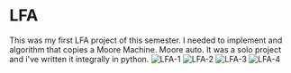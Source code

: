 # LFA
This was my first LFA project of this semester. I needed to implement and algorithm that copies a Moore Machine. Moore auto. It was a solo project and i've written it integrally in python.
![LFA-1](https://user-images.githubusercontent.com/93039914/161425951-a35ab943-ce7d-491a-a342-bb5e43170df5.png)
![LFA-2](https://user-images.githubusercontent.com/93039914/161425955-45b98d48-48f9-4804-9b4c-0f6914846950.png)
![LFA-3](https://user-images.githubusercontent.com/93039914/161425957-1e4fb570-07cd-49aa-8942-bdb185d193be.png)
![LFA-4](https://user-images.githubusercontent.com/93039914/161425958-b144f211-3415-44bb-86ae-94cda5f01f4c.png)
